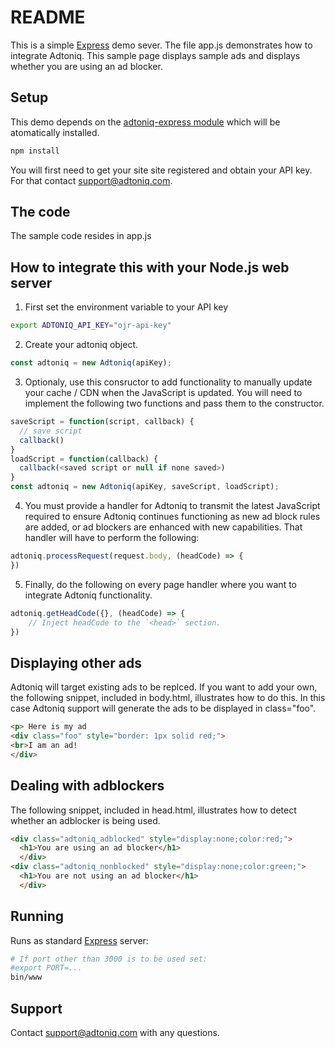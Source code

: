 # README #
This is a simple [Express](https://expressjs.com) demo sever. The file app.js demonstrates how to integrate Adtoniq. This sample page displays sample ads and displays whether you are using an ad blocker.

## Setup ##

This demo depends on the [adtoniq-express module](https://www.npmjs.com/package/adtoniq-express) which will be atomatically installed.
```bash
npm install
```
You will first need to get your site site registered and obtain your API key. For that contact support@adtoniq.com.

## The code ##

The sample code resides in app.js

## How to integrate this with your Node.js web server ##

1. First set the environment variable to your API key
```bash
export ADTONIQ_API_KEY="ojr-api-key"
```
2. Create your adtoniq object.
```js
const adtoniq = new Adtoniq(apiKey);
```
3. Optionaly, use this consructor to add functionality to manually update your cache / CDN when the JavaScript is updated. You will need to implement the following two functions and pass them to the constructor.
```js
saveScript = function(script, callback) {
  // save script
  callback()
}
loadScript = function(callback) {
  callback(<saved script or null if none saved>)
}
const adtoniq = new Adtoniq(apiKey, saveScript, loadScript);
```
4. You must provide a handler for Adtoniq to transmit the latest JavaScript required to ensure Adtoniq continues functioning as new ad block rules are added, or ad blockers are enhanced with new capabilities. That handler will have to perform the following:
```js
adtoniq.processRequest(request.body, (headCode) => {
})
```
5. Finally, do the following on every page handler where you want to integrate Adtoniq functionality.
```js
adtoniq.getHeadCode({}, (headCode) => {
    // Inject headCode to the `<head>` section.
})
```

## Displaying other ads ##
Adtoniq will target existing ads to be replced. If you want to add your own, the following snippet, included in body.html, illustrates how to do this. In this case Adtoniq support will generate the ads to be displayed in class="foo".
```html
<p> Here is my ad
<div class="foo" style="border: 1px solid red;">
<br>I am an ad!
</div>
```

## Dealing with adblockers ##
The following snippet, included in head.html, illustrates how to detect whether an adblocker is being used.
```html
<div class="adtoniq_adblocked" style="display:none;color:red;">
  <h1>You are using an ad blocker</h1>
  </div>
<div class="adtoniq_nonblocked" style="display:none;color:green;">
  <h1>You are not using an ad blocker</h1>
  </div>
```

## Running ##

Runs as standard [Express](https://expressjs.com) server:

```bash
# If port other than 3000 is to be used set:
#export PORT=...
bin/www
```

## Support ##
Contact support@adtoniq.com with any questions.
